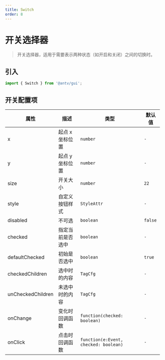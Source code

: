 ```yaml
---
title: Switch
order: 8
---
```


# 开关选择器

> 开关选择器，适用于需要表示两种状态（如开启和关闭）之间的切换时。

## 引入

```ts
import { Switch } from '@antv/gui';
```

## 开关配置项

| **属性**          | **描述**         | **类型**                                        | **默认值** |
| ----------------- | ---------------- | ----------------------------------------------- | ---------- |
| x                 | 起点 x 坐标位置  | <code>number</code>                             | `-`        |
| y                 | 起点 y 坐标位置  | <code>number</code>                             | `-`        |
| size              | 开关大小         | <code>number</code>                             | `22`       |
| style             | 自定义按钮样式   | <code>StyleAttr<code>                           | `-`        |
| disabled          | 不可选           | <code>boolean</code>                            | `false`    |
| checked           | 指定当前是否选中 | <code>boolean<code>                             | `-`        |
| defaultChecked    | 初始是否选中     | <code>boolean<code>                             | `true`     |
| checkedChildren   | 选中时的内容     | <code>TagCfg<code>                              | `-`        |
| unCheckedChildren | 未选中时的内容   | <code>TagCfg<code>                              | `-`        |
| onChange          | 变化时回调函数   | <code>function(checked: boolean)<code>          | `-`        |
| onClick           | 点击时回调函数   | <code>function(e:Event, checked: boolean)<code> | `-`        |